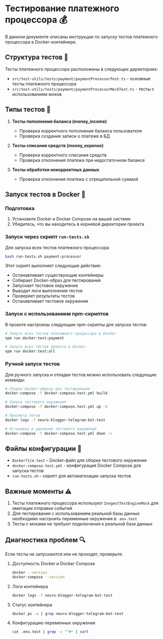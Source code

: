 # Тестирование платежного процессора 💰

В данном документе описаны инструкции по запуску тестов платежного процессора в Docker-контейнере.

## Структура тестов 📁

Тесты платежного процессора расположены в следующих директориях:

- `src/test-utils/tests/payment/paymentProcessorTest.ts` - основные тесты платежного процессора
- `src/test-utils/tests/payment/paymentProcessorMockTest.ts` - тесты с использованием моков

## Типы тестов 🧪

1. **Тесты пополнения баланса (money_income)**
   - Проверка корректного пополнения баланса пользователя
   - Проверка создания записи о платеже в БД

2. **Тесты списания средств (money_expense)**
   - Проверка корректного списания средств
   - Проверка отклонения платежа при недостаточном балансе

3. **Тесты обработки некорректных данных**
   - Проверка отклонения платежа с отрицательной суммой

## Запуск тестов в Docker 🐳

### Подготовка

1. Установите Docker и Docker Compose на вашей системе
2. Убедитесь, что вы находитесь в корневой директории проекта

### Запуск через скрипт `run-tests.sh`

Для запуска всех тестов платежного процессора:

```bash
bash run-tests.sh payment-processor
```

Этот скрипт выполняет следующие действия:
- Останавливает существующие контейнеры
- Собирает Docker-образ для тестирования
- Запускает тестовое окружение
- Выводит логи выполнения тестов
- Проверяет результаты тестов
- Останавливает тестовое окружение

### Запуск с использованием npm-скриптов

В проекте настроены следующие npm-скрипты для запуска тестов:

```bash
# Запуск всех тестов платежного процессора в Docker
npm run docker:test:payment

# Запуск всех тестов проекта в Docker
npm run docker:test:all
```

### Ручной запуск тестов

Для ручного запуска и отладки тестов можно использовать следующие команды:

```bash
# Сборка Docker-образа для тестирования
docker-compose -f docker-compose.test.yml build

# Запуск тестового окружения
docker-compose -f docker-compose.test.yml up -d

# Просмотр логов
docker logs -f neuro-blogger-telegram-bot-test

# Остановка и удаление тестового окружения
docker-compose -f docker-compose.test.yml down -v
```

## Файлы конфигурации 📝

- `Dockerfile.test` - Docker-файл для сборки тестового окружения
- `docker-compose.test.yml` - конфигурация Docker Compose для запуска тестов
- `run-tests.sh` - скрипт для автоматизации запуска тестов

## Важные моменты ⚠️

1. Тесты платежного процессора используют `InngestTestEngineMock` для имитации отправки событий
2. Для тестирования с использованием реальной базы данных необходимо настроить переменные окружения в `.env.test`
3. Тесты с моками не требуют подключения к реальной базе данных

## Диагностика проблем 🔍

Если тесты не запускаются или не проходят, проверьте:

1. Доступность Docker и Docker Compose
   ```bash
   docker --version
   docker-compose --version
   ```

2. Логи контейнера
   ```bash
   docker logs -f neuro-blogger-telegram-bot-test
   ```

3. Статус контейнера
   ```bash
   docker ps -a | grep neuro-blogger-telegram-bot-test
   ```

4. Конфигурацию переменных окружения
   ```bash
   cat .env.test | grep -v "^#" | sort
   ``` 